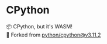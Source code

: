 # CPython

📦 CPython, but it's WASM! \
🔀 Forked from [python/cpython@v3.11.2]

[python/cpython@v3.11.2]: https://github.com/python/cpython/releases/tag/v3.11.2
